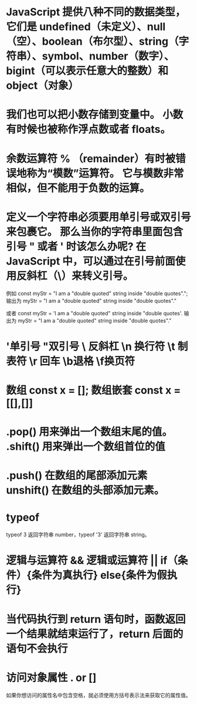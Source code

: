 # JavaScript 提供八种不同的数据类型，它们是 undefined（未定义）、null（空）、boolean（布尔型）、string（字符串）、symbol、number（数字）、bigint（可以表示任意大的整数）和 object（对象）

# 我们也可以把小数存储到变量中。 小数有时候也被称作浮点数或者 floats。

# 余数运算符 % （remainder）有时被错误地称为“模数”运算符。 它与模数非常相似，但不能用于负数的运算。

# 定义一个字符串必须要用单引号或双引号来包裹它。 那么当你的字符串里面包含引号 " 或者 ' 时该怎么办呢? 在 JavaScript 中，可以通过在引号前面使用反斜杠（\）来转义引号。

例如 const myStr = "I am a \"double quoted\" string inside \"double quotes\"."; 输出为 myStr = "I am a "double quoted" string inside "double quotes"."

或者 const myStr = 'I am a "double quoted" string inside "double quotes'. 输出为 myStr = "I am a "double quoted" string inside "double quotes"." 

# \'单引号    \"双引号   \\	反斜杠   \n	换行符   \t	制表符   \r	回车  \b退格    \f换页符

# 数组 const x = [];  数组嵌套 const x = [[],[]]  
 
# .pop() 用来弹出一个数组末尾的值。 .shift() 用来弹出一个数组首位的值
# .push() 在数组的尾部添加元素  unshift() 在数组的头部添加元素。

# typeof 
typeof 3 返回字符串 number，typeof '3' 返回字符串 string。

# 逻辑与运算符 && 逻辑或运算符 ||  if（条件）{条件为真执行} else{条件为假执行}

# 当代码执行到 return 语句时，函数返回一个结果就结束运行了，return 后面的语句不会执行

# 访问对象属性 . or []
 如果你想访问的属性名中包含空格，就必须使用方括号表示法来获取它的属性值。
